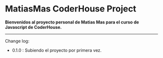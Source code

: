 # MatiasMas CoderHouse Project

**Bienvenidos al proyecto personal de Matias Mas para el curso de Javascript de CoderHouse.**

---

Change log:

-   0.1.0 : Subiendo el proyecto por primera vez.
